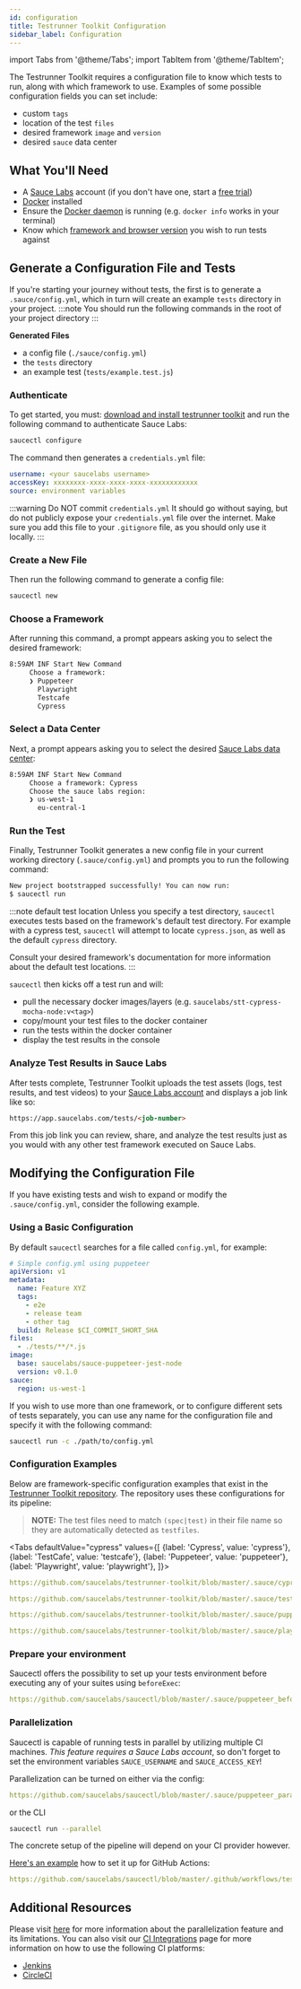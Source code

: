 ```yaml
---
id: configuration
title: Testrunner Toolkit Configuration
sidebar_label: Configuration
---
```


import Tabs from '@theme/Tabs';
import TabItem from '@theme/TabItem';

The Testrunner Toolkit requires a configuration file to know which tests to run, along with which framework to use. Examples of some possible configuration fields you can set include:

* custom `tags`
* location of the test `files`
* desired framework `image` and `version`
* desired `sauce` data center

## What You'll Need

* A [Sauce Labs](https://saucelabs.com/) account (if you don't have one, start a [free trial](https://saucelabs.com/sign-up))
* [Docker](https://docs.docker.com/get-docker/) installed
* Ensure the [Docker daemon](https://docs.docker.com/config/daemon/) is running (e.g. `docker info` works in your terminal)
* Know which [framework and browser version](/testrunner-toolkit#supported-frameworks-and-browsers) you wish to run tests against

## Generate a Configuration File and Tests

If you're starting your journey without tests, the first is to generate a `.sauce/config.yml`, which in turn will create an example `tests` directory in your project.
:::note
You should run the following commands in the root of your project directory
:::

__Generated Files__

* a config file (`./sauce/config.yml`)
* the `tests` directory
* an example test (`tests/example.test.js`)

### Authenticate
To get started, you must: [download and install testrunner toolkit](testrunner-toolkit/installation.md) and run the following command to authenticate Sauce Labs:

```bash
saucectl configure
```

The command then generates a `credentials.yml` file:

```yaml title="example cypress credentials.yml"
username: <your saucelabs username>
accessKey: xxxxxxxx-xxxx-xxxx-xxxx-xxxxxxxxxxxx
source: environment variables
```

:::warning Do NOT commit `credentials.yml`
It should go without saying, but do not publicly expose your `credentials.yml` file over the internet. Make sure you add this file to your `.gitignore` file, as you should only use it locally.
:::

### Create a New File
Then run the following command to generate a config file:

```bash
saucectl new
```

### Choose a Framework
After running this command, a prompt appears asking you to select the desired framework:

```bash
8:59AM INF Start New Command
     Choose a framework:
     ❯ Puppeteer
       Playwright
       Testcafe
       Cypress
```

### Select a Data Center
Next, a prompt appears asking you to select the desired [Sauce Labs data center](https://wiki.saucelabs.com/display/DOCS/Data+Center+Endpoints):

```bash
8:59AM INF Start New Command
     Choose a framework: Cypress
     Choose the sauce labs region:
     ❯ us-west-1
       eu-central-1
```

### Run the Test

Finally, Testrunner Toolkit generates a new config file in your current working directory (`.sauce/config.yml`) and prompts you to run the following command:

```bash
New project bootstrapped successfully! You can now run:
$ saucectl run
```

:::note default test location
Unless you specify a test directory, `saucectl` executes tests based on the framework's default test directory. For example with a cypress test, `saucectl` will attempt to locate `cypress.json`, as well as the default `cypress` directory.
 
Consult your desired framework's documentation for more information about the default test locations.
:::

`saucectl` then kicks off a test run and will:
* pull the necessary docker images/layers (e.g. `saucelabs/stt-cypress-mocha-node:v<tag>`)
* copy/mount your test files to the docker container
* run the tests within the docker container
* display the test results in the console

### Analyze Test Results in Sauce Labs

After tests complete, Testrunner Toolkit uploads the test assets (logs, test results, and test videos) to your [Sauce Labs account](https://app.saucelabs.com) and displays a job link like so:

```html
https://app.saucelabs.com/tests/<job-number>
```
From this job link you can review, share, and analyze the test results just as you would with any other test framework executed on Sauce Labs.

## Modifying the Configuration File

If you have existing tests and wish to expand or modify the `.sauce/config.yml`, consider the following example.



### Using a Basic Configuration

By default `saucectl` searches for a file called `config.yml`, for example:

```yaml
# Simple config.yml using puppeteer
apiVersion: v1
metadata:
  name: Feature XYZ
  tags:
    - e2e
    - release team
    - other tag
  build: Release $CI_COMMIT_SHORT_SHA
files:
  - ./tests/**/*.js
image:
  base: saucelabs/sauce-puppeteer-jest-node
  version: v0.1.0
sauce:
  region: us-west-1
```

If you wish to use more than one framework, or to configure different sets of tests separately, you can use any name for the configuration file and specify it with the following command:

```bash
saucectl run -c ./path/to/config.yml
```

### Configuration Examples
Below are framework-specific configuration examples that exist in the [Testrunner Toolkit repository](https://github.com/saucelabs/testrunner-toolkit/tree/master/.sauce). The repository uses these configurations for its pipeline:

>
> **NOTE:** The test files need to match `(spec|test)` in their file name so they are automatically detected as `testfiles`.
>

<Tabs
  defaultValue="cypress"
  values={[
    {label: 'Cypress', value: 'cypress'},
    {label: 'TestCafe', value: 'testcafe'},
    {label: 'Puppeteer', value: 'puppeteer'},
    {label: 'Playwright', value: 'playwright'},
  ]}>
  
<TabItem value="cypress">

```yaml reference
https://github.com/saucelabs/testrunner-toolkit/blob/master/.sauce/cypress.yml
```

</TabItem>

<TabItem value="testcafe">

```yaml reference 
https://github.com/saucelabs/testrunner-toolkit/blob/master/.sauce/testcafe.yml
```

</TabItem>
<TabItem value="puppeteer">

```yaml reference
https://github.com/saucelabs/testrunner-toolkit/blob/master/.sauce/puppeteer.yml
```

</TabItem>
<TabItem value="playwright">

```yaml reference 
https://github.com/saucelabs/testrunner-toolkit/blob/master/.sauce/playwright.yml
```

</TabItem>
</Tabs>

### Prepare your environment

Saucectl offers the possibility to set up your tests environment before executing any of your suites using `beforeExec`: 


```yaml reference
https://github.com/saucelabs/saucectl/blob/master/.sauce/puppeteer_before_exec.yml#L14-L15
```

### Parallelization

Saucectl is capable of running tests in parallel by utilizing multiple CI machines. _This feature requires a Sauce Labs account_, so don't forget to set the environment variables `SAUCE_USERNAME` and `SAUCE_ACCESS_KEY`!

Parallelization can be turned on either via the config:


```yaml reference
https://github.com/saucelabs/saucectl/blob/master/.sauce/puppeteer_parallel.yml#L21
```


or the CLI

```bash
saucectl run --parallel
```

The concrete setup of the pipeline will depend on your CI provider however. 

[Here's an example](https://github.com/saucelabs/saucectl/blob/master/.github/workflows/test.yml#L94-L145) how to set it up for GitHub Actions:

```yaml reference
https://github.com/saucelabs/saucectl/blob/master/.github/workflows/test.yml#L94-L145
```

## Additional Resources

Please visit [here](/dev/cli/saucectl#parallel) for more information about the parallelization feature and its limitations. You can also visit our [CI Integrations](integrations.md) page for more information on how to use the following CI platforms:

* [Jenkins](integrations.md#jenkins)
* [CircleCI](integrations.md#circleci)